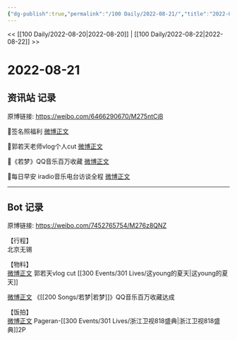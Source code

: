 ```yaml
---
{"dg-publish":true,"permalink":"/100 Daily/2022-08-21/","title":"2022-08-21","created":"2022-12-07T16:12:54.000+08:00","updated":"2023-01-09T17:24:39.183+08:00"}
---
```



<< [[100 Daily/2022-08-20\|2022-08-20]] | [[100 Daily/2022-08-22\|2022-08-22]] >>

# 2022-08-21

## 资讯站 记录

原博链接: https://weibo.com/6466290670/M275ntCjB

🌟签名照福利 [微博正文](https://m.weibo.cn/6466290670/4805065543517976)

🌟郭若天老师vlog个人cut [微博正文](https://m.weibo.cn/6466290670/4804917007224379)

🌟《若梦》QQ音乐百万收藏 [微博正文](https://m.weibo.cn/6466290670/4804975706510046)

🌟每日早安 iradio音乐电台访谈全程 [微博正文](https://m.weibo.cn/6466290670/4804820861190281)

---
## Bot 记录

原博链接: https://weibo.com/7452765754/M276z8QNZ

【行程】  
北京无锡

【物料】  
[微博正文](https://weibo.com/detail/4804917007224379) 郭若天vlog cut [[300 Events/301 Lives/这young的夏天\|这young的夏天]]

[微博正文](https://weibo.com/detail/4804972380688477) 《[[200 Songs/若梦\|若梦]]》QQ音乐百万收藏达成

【饭拍】  
[微博正文](https://weibo.com/detail/4804689382868320) Pageran-[[300 Events/301 Lives/浙江卫视818盛典\|浙江卫视818盛典]]2P
